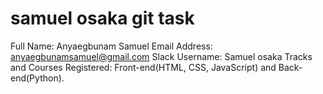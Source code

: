# samuel osaka git task
Full Name: Anyaegbunam Samuel
Email Address: anyaegbunamsamuel@gmail.com
Slack Username: Samuel osaka
Tracks and Courses Registered: Front-end(HTML, CSS, JavaScript) and Back-end(Python).
